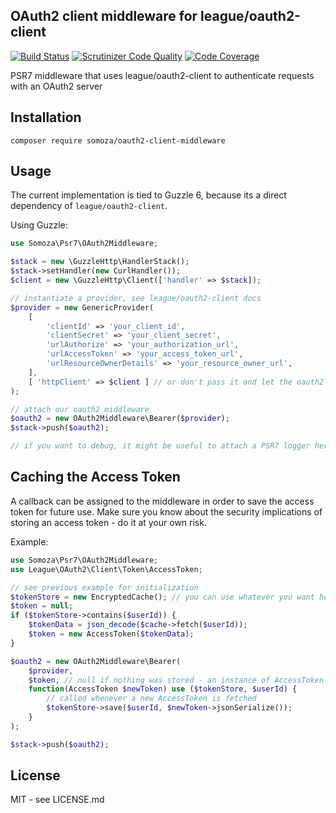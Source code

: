 ## OAuth2 client middleware for league/oauth2-client

[![Build Status](https://travis-ci.org/gabrielsomoza/oauth2-middleware.svg?branch=master)](https://travis-ci.org/gabrielsomoza/oauth2-middleware)
[![Scrutinizer Code Quality](https://scrutinizer-ci.com/g/gabrielsomoza/oauth2-middleware/badges/quality-score.png?b=master)](https://scrutinizer-ci.com/g/gabrielsomoza/oauth2-middleware/?branch=master)
[![Code Coverage](https://scrutinizer-ci.com/g/gabrielsomoza/oauth2-middleware/badges/coverage.png?b=master)](https://scrutinizer-ci.com/g/gabrielsomoza/oauth2-middleware/?branch=master)

PSR7 middleware that uses league/oauth2-client to authenticate requests with an OAuth2 server

## Installation

```
composer require somoza/oauth2-client-middleware
```

## Usage

The current implementation is tied to Guzzle 6, because its a direct dependency of `league/oauth2-client`.

Using Guzzle:

```php
use Somoza\Psr7\OAuth2Middleware;

$stack = new \GuzzleHttp\HandlerStack();
$stack->setHandler(new CurlHandler());
$client = new \GuzzleHttp\Client(['handler' => $stack]);

// instantiate a provider, see league/oauth2-client docs
$provider = new GenericProvider(
    [
        'clientId' => 'your_client_id',
        'clientSecret' => 'your_client_secret',
        'urlAuthorize' => 'your_authorization_url',
        'urlAccessToken' => 'your_access_token_url',
        'urlResourceOwnerDetails' => 'your_resource_owner_url', 
    ], 
    [ 'httpClient' => $client ] // or don't pass it and let the oauth2-client create its own Guzzle client
);

// attach our oauth2 middleware
$oauth2 = new OAuth2Middleware\Bearer($provider);
$stack->push($oauth2);

// if you want to debug, it might be useful to attach a PSR7 logger here
```

## Caching the Access Token

A callback can be assigned to the middleware in order to save the access token for future use. Make sure you know about
the security implications of storing an access token - do it at your own risk.

Example:

```php
use Somoza\Psr7\OAuth2Middleware;
use League\OAuth2\Client\Token\AccessToken;

// see previous example for initialization
$tokenStore = new EncryptedCache(); // you can use whatever you want here
$token = null;
if ($tokenStore->contains($userId)) {
    $tokenData = json_decode($cache->fetch($userId));
    $token = new AccessToken($tokenData);
}

$oauth2 = new OAuth2Middleware\Bearer(
    $provider, 
    $token, // null if nothing was stored - an instance of AccessToken otherwise 
    function(AccessToken $newToken) use ($tokenStore, $userId) {
        // called whenever a new AccessToken is fetched
        $tokenStore->save($userId, $newToken->jsonSerialize());
    }
);

$stack->push($oauth2);
```

## License

MIT - see LICENSE.md

